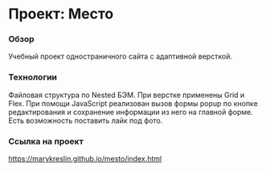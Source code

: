 # Проект: Место

### Обзор
Учебный проект одностраничного сайта с адаптивной версткой.
### Технологии
Файловая структура по Nested БЭМ. При верстке применены Grid и Flex. При помощи JavaScript реализован вызов формы popup по кнопке редактирования и сохранение информации из него на главной форме. Есть возможность поставить лайк под фото.

### Ссылка на проект
 https://marykreslin.github.io/mesto/index.html